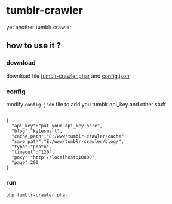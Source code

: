 # tumblr-crawler
yet another tumblr crawler

## how to use it ?

### download

download file [tumblr-crawler.phar](https://github.com/yangyao/tumblr-crawler/blob/master/tumblr-crawler.phar "tumblr-crawler.phar") and [config.json](https://github.com/yangyao/tumblr-crawler/blob/master/config.json "config.json")

### config

modify `config.json` file to add you tumblr api_key and other stuff

```

{
  "api_key":"put your api_key here",
  "blog":"kylesmart",
  "cache_path":"E:/www/tumblr-crawler/cache",
  "save_path":"E:/www/tumblr-crawler/blog/",
  "type":"photo",
  "timeout":"120",
  "poxy":"http://localhost:10800",
  "page":200
}

```

### run

`php tumblr-crawler.phar` 



